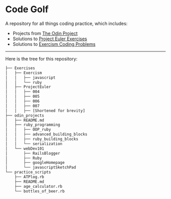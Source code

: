 # Code Golf

A repository for all things coding practice, which includes:
* Projects from [The Odin Project](http://www.theodinproject.com/home)
* Solutions to [Project Euler Exercises](https://projecteuler.net/about)
* Solutions to [Exercism Coding Problems](http://exercism.io/)

---

Here is the tree for this repository:
```bash
├── Exercises
│   ├── Exercism
│   │   ├── javascript
│   │   └── ruby
│   ├── ProjectEuler
│   │   ├── 004
│   │   ├── 005
│   │   ├── 006
│   │   ├── 007
│   │   ├── [Shortened for brevity]
├── odin_projects
│   ├── README.md
│   ├── ruby_programming
│   │   ├── OOP_ruby
│   │   ├── advanced_building_blocks
│   │   ├── ruby_building_blocks
│   │   └── serialization
│   └── webDev101
│       ├── RailsBlogger
│       ├── Ruby
│       ├── googleHomepage
│       └── javascriptSketchPad
└── practice_scripts
    ├── ATPlog.rb
    ├── README.md
    ├── age_calculator.rb
    └── bottles_of_beer.rb
```
